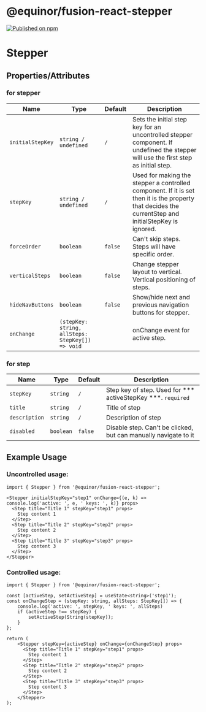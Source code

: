 <!--prettier-ignore-start-->
# @equinor/fusion-react-stepper 

[![Published on npm](https://img.shields.io/npm/v/@equinor/fusion-react-stepper.svg)](https://www.npmjs.com/package/@equinor/fusion-react-stepper)

# Stepper

## Properties/Attributes

### for stepper

Name                      | Type                          | Default                         | Description
------------------------- |-------------------------------| -----------------------------   | -----------
`initialStepKey`          | `string / undefined`          | `/`                             | Sets the initial step key for an uncontrolled stepper component. If undefined the stepper will use the first step as initial step.
`stepKey`                 | `string / undefined`          | `/`                             | Used for making the stepper a controlled component. If it is set then it is the property that decides the currentStep and initialStepKey is ignored.
`forceOrder`              | `boolean`                     | `false`                         | Can't skip steps. Steps will have specific order.
`verticalSteps`           | `boolean`                     | `false`                         | Change stepper layout to vertical. Vertical positioning of steps.
`hideNavButtons`          | `boolean`                     | `false`                         | Show/hide next and previous navigation buttons for stepper.
`onChange`                | `(stepKey: string, allSteps: StepKey[]) => void` |                                 | onChange event for active step.

### for step

Name                      | Type                            | Default                         | Description
------------------------- | -----------------------------   | -----------------------------   | -----------
`stepKey`                 | `string`                        | `/`                             | Step key of step. Used for *** activeStepKey ***. `required`
`title`                   | `string`                        | `/`                             | Title of step
`description`             | `string`                        | `/`                             | Description of step 
`disabled`                | `boolean`                       | `false`                         | Disable step. Can't be clicked, but can manually navigate to it


## Example Usage

### Uncontrolled usage:
```tsx
import { Stepper } from '@equinor/fusion-react-stepper';

<Stepper initialStepKey="step1" onChange={(e, k) => console.log('active: ', e, ' keys: ', k)} props>
  <Step title="Title 1" stepKey="step1" props>
    Step content 1
  </Step>
  <Step title="Title 2" stepKey="step2" props>
    Step content 2
  </Step>
  <Step title="Title 3" stepKey="step3" props>
    Step content 3
  </Step>
</Stepper>
```

### Controlled usage:
```tsx
import { Stepper } from '@equinor/fusion-react-stepper';

const [activeStep, setActiveStep] = useState<string>('step1');
const onChangeStep = (stepKey: string, allSteps: StepKey[]) => {
    console.log('active: ', stepKey, ' keys: ', allSteps)
    if (activeStep !== stepKey) {
        setActiveStep(String(stepKey));
    }
};

return (
    <Stepper stepKey={activeStep} onChange={onChangeStep} props>
      <Step title="Title 1" stepKey="step1" props>
        Step content 1
      </Step>
      <Step title="Title 2" stepKey="step2" props>
        Step content 2
      </Step>
      <Step title="Title 3" stepKey="step3" props>
        Step content 3
      </Step>
    </Stepper>
);
```

<!--prettier-ignore-end-->
